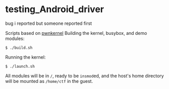 # testing_Android_driver
bug i reported but someone reported first 


Scripts based on [pwnkernel](https://github.com/pwncollege/pwnkernel)
Building the kernel, busybox, and demo modules:

```
$ ./build.sh
```

Running the kernel:

```
$ ./launch.sh
```

All modules will be in `/`, ready to be `insmod`ed, and the host's home directory will be mounted as `/home/ctf` in the guest.
